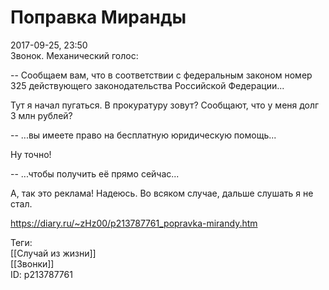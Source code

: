 Поправка Миранды
=================

   
 2017-09-25, 23:50   
  Звонок. Механический голос:   
   
 -- Сообщаем вам, что в соответствии с федеральным законом номер 325 действующего законодательства Российской Федерации...   
   
 Тут я начал пугаться. В прокуратуру зовут? Сообщают, что у меня долг 3 млн рублей?   
   
 -- ...вы имеете право на бесплатную юридическую помощь...   
   
 Ну точно!   
   
 -- ...чтобы получить её прямо сейчас...   
   
 А, так это реклама! Надеюсь. Во всяком случае, дальше слушать я не стал.   
    
 <https://diary.ru/~zHz00/p213787761_popravka-mirandy.htm>   
   
 Теги:   
 [[Случай из жизни]]   
 [[Звонки]]   
 ID: p213787761